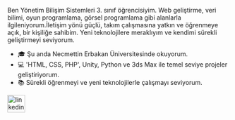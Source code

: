 Ben Yönetim Bilişim Sistemleri 3. sınıf öğrencisiyim. Web geliştirme, veri bilimi, oyun programlama, 
görsel programlama gibi alanlarla ilgileniyorum.İletişim yönü güçlü, takım çalışmasına yatkın ve öğrenmeye açık, bir
kişiliğe sahibim. 
Yeni teknolojilere meraklıyım ve kendimi sürekli geliştirmeyi seviyorum. 

- 🎓 Şu anda Necmettin Erbakan Üniversitesinde okuyorum.
- 💻 'HTML, CSS, PHP', Unity, Python ve 3ds Max  ile temel seviye projeler geliştiriyorum.
- 📚 Sürekli öğrenmeyi ve yeni teknolojilerle çalışmayı seviyorum.




[<img src='https://cdn.jsdelivr.net/npm/simple-icons@3.0.1/icons/linkedin.svg' alt='linkedin' height='40'>](https://www.linkedin.com/in/https://www.linkedin.com/in/kaansoylu5226//)  

